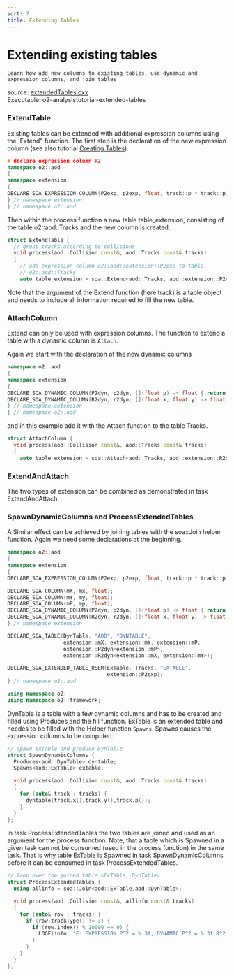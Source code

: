 ```yaml
---
sort: 7
title: Extending Tables
---
```


# Extending existing tables

```goal
Learn how add new columns to existing tables, use dynamic and expression columns, and join tables
```

<div style="margin-bottom:5mm">
  source: <a href="https://github.com/AliceO2Group/O2Physics/blob/master/Tutorials/src/extendedTables.cxx" target="_blank">extendedTables.cxx</a><br>
  Executable: o2-analysistutorial-extended-tables
</div>

<a name="extendtable"></a>

### ExtendTable

Existing tables can be extended with additional expression columns using the 'Extend" function. The first step is the declaration of the new expression column (see also tutorial [Creating Tables](creatingTables.md)).

```cpp
# declare expression column P2
namespace o2::aod
{
namespace extension
{
DECLARE_SOA_EXPRESSION_COLUMN(P2exp, p2exp, float, track::p * track::p);
} // namespace extension
} // namespace o2::aod
```

Then within the process function a new table table_extension, consisting of the table o2::aod::Tracks and the new column is created.

```cpp
struct ExtendTable {
  // group tracks according to collisions
  void process(aod::Collision const&, aod::Tracks const& tracks)
  {
    // add expression column o2::aod::extension::P2exp to table
    // o2::aod::Tracks
    auto table_extension = soa::Extend<aod::Tracks, aod::extension::P2exp>(tracks);

```

Note that the argument of the Extend function (here track) is a table object and needs to include all information required to fill the new table.

<a name="attachcolumn"></a>

### AttachColumn

Extend can only be used with expression columns. The function to extend a table with a dynamic column is `Attach`.

Again we start with the declaration of the new dynamic columns

```cpp
namespace o2::aod
{
namespace extension
{
DECLARE_SOA_DYNAMIC_COLUMN(P2dyn, p2dyn, [](float p) -> float { return p * p; });
DECLARE_SOA_DYNAMIC_COLUMN(R2dyn, r2dyn, [](float x, float y) -> float { return x * x + y * y; });
} // namespace extension
} // namespace o2::aod
```

and in this example add it with the Attach function to the table Tracks.

```cpp
struct AttachColumn {
  void process(aod::Collision const&, aod::Tracks const& tracks)
  {
    auto table_extension = soa::Attach<aod::Tracks, aod::extension::R2dyn<aod::track::X,aod::track::Y>> (tracks);
```

<a name="extendandattach"></a>

### ExtendAndAttach

The two types of extension can be combined as demonstrated in task ExtendAndAttach.

<a name="spawndynamiccolumns"></a>

### SpawnDynamicColumns and ProcessExtendedTables

A Similar effect can be achieved by joining tables with the soa::Join helper function. Again we need some declarations at the beginning.

```cpp
namespace o2::aod
{
namespace extension
{
DECLARE_SOA_EXPRESSION_COLUMN(P2exp, p2exp, float, track::p * track::p);

DECLARE_SOA_COLUMN(mX, mx, float);
DECLARE_SOA_COLUMN(mY, my, float);
DECLARE_SOA_COLUMN(mP, mp, float);
DECLARE_SOA_DYNAMIC_COLUMN(P2dyn, p2dyn, [](float p) -> float { return p * p; });
DECLARE_SOA_DYNAMIC_COLUMN(R2dyn, r2dyn, [](float x, float y) -> float { return x * x + y * y; });
} // namespace extension

DECLARE_SOA_TABLE(DynTable, "AOD", "DYNTABLE",
                  extension::mX, extension::mY, extension::mP,
                  extension::P2dyn<extension::mP>,
                  extension::R2dyn<extension::mX, extension::mY>);

DECLARE_SOA_EXTENDED_TABLE_USER(ExTable, Tracks, "EXTABLE",
                                extension::P2exp);
} // namespace o2::aod

using namespace o2;
using namespace o2::framework;
```

DynTable is a table with a few dynamic columns and has to be created and filled using Produces and the fill function. ExTable is an extended table and needes to be filled with the Helper function `Spawns`. Spawns causes the expression columns to be computed.

```cpp
// spawn ExTable and produce DynTable
struct SpawnDynamicColumns {
  Produces<aod::DynTable> dyntable;
  Spawns<aod::ExTable> extable;

  void process(aod::Collision const&, aod::Tracks const& tracks)
  {
    for (auto& track : tracks) {
      dyntable(track.x(),track.y(),track.p());
    }
  }
};
```

In task ProcessExtendedTables the two tables are joined and used as an argument
for the process function.  Note, that a table which is Spawned in a given task
can not be consumed (used in the process function) in the same task. That is why
table ExTable is Spawned in task SpawnDynamicColumns before it can be consumed in task ProcessExtendedTables.

```cpp
// loop over the joined table <ExTable, DynTable>
struct ProcessExtendedTables {
  using allinfo = soa::Join<aod::ExTable,aod::DynTable>;

  void process(aod::Collision const&, allinfo const& tracks)
  {
    for (auto& row : tracks) {
      if (row.trackType() != 3) {
        if (row.index() % 10000 == 0) {
          LOGF(info, "E: EXPRESSION P^2 = %.3f, DYNAMIC P^2 = %.3f R^2 = %.3f", row.p2exp(),row.p2dyn(),row.r2dyn());
        }
      }
    }
  }
};
```
